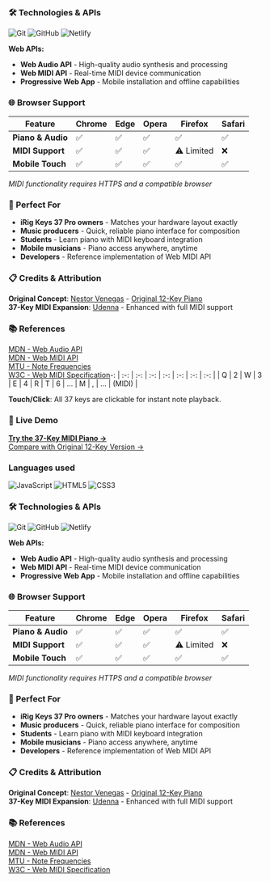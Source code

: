 ### 🛠️ Technologies & APIs
![Git](https://img.shields.io/badge/git-%23F05033.svg?style=for-the-badge&logo=git&logoColor=white)
![GitHub](https://img.shields.io/badge/github-%23121011.svg?style=for-the-badge&logo=github&logoColor=white)
![Netlify](https://img.shields.io/badge/netlify-%23000000.svg?style=for-the-badge&logo=netlify&logoColor=#00C7B7)

**Web APIs:**
- **Web Audio API** - High-quality audio synthesis and processing
- **Web MIDI API** - Real-time MIDI device communication
- **Progressive Web App** - Mobile installation and offline capabilities

### 🌐 Browser Support

| Feature | Chrome | Edge | Opera | Firefox | Safari |
|---------|--------|------|-------|---------|--------|
| **Piano & Audio** | ✅ | ✅ | ✅ | ✅ | ✅ |
| **MIDI Support** | ✅ | ✅ | ✅ | ⚠️ Limited | ❌ |
| **Mobile Touch** | ✅ | ✅ | ✅ | ✅ | ✅ |

*MIDI functionality requires HTTPS and a compatible browser*

### 🎼 Perfect For

- **iRig Keys 37 Pro owners** - Matches your hardware layout exactly
- **Music producers** - Quick, reliable piano interface for composition
- **Students** - Learn piano with MIDI keyboard integration  
- **Mobile musicians** - Piano access anywhere, anytime
- **Developers** - Reference implementation of Web MIDI API

### 📋 Credits & Attribution

**Original Concept**: [Nestor Venegas](https://github.com/NestorV95) - [Original 12-Key Piano](https://nv-midi-piano.netlify.app)  
**37-Key MIDI Expansion**: [Udenna](https://github.com/sir-udenna) - Enhanced with full MIDI support

### 📚 References
[MDN - Web Audio API](https://developer.mozilla.org/en-US/docs/Web/API/Web_Audio_API)  
[MDN - Web MIDI API](https://developer.mozilla.org/en-US/docs/Web/API/Web_MIDI_API)  
[MTU - Note Frequencies](https://pages.mtu.edu/~suits/notefreqs.html)  
[W3C - Web MIDI Specification](https://webaudio.github.io/web-midi-api/)-: | :-: | :-: | :-: | :-: | :-: | :-: | :-: |
| Q | 2 | W | 3 | E | 4 | R | T | 6 | ... | M | , | ... | (MIDI) |

**Touch/Click**: All 37 keys are clickable for instant note playback.

### 🚀 Live Demo

[**Try the 37-Key MIDI Piano →**](https://your-site.netlify.app)  
[Compare with Original 12-Key Version →](https://nv-midi-piano.netlify.app)

### Languages used 
![JavaScript](https://img.shields.io/badge/javascript-%23323330.svg?style=for-the-badge&logo=javascript&logoColor=%23F7DF1E)
![HTML5](https://img.shields.io/badge/html5-%23E34F26.svg?style=for-the-badge&logo=html5&logoColor=white)
![CSS3](https://img.shields.io/badge/css3-%231572B6.svg?style=for-the-badge&logo=css3&logoColor=white)

### 🛠️ Technologies & APIs
![Git](https://img.shields.io/badge/git-%23F05033.svg?style=for-the-badge&logo=git&logoColor=white)
![GitHub](https://img.shields.io/badge/github-%23121011.svg?style=for-the-badge&logo=github&logoColor=white)
![Netlify](https://img.shields.io/badge/netlify-%23000000.svg?style=for-the-badge&logo=netlify&logoColor=#00C7B7)

**Web APIs:**
- **Web Audio API** - High-quality audio synthesis and processing
- **Web MIDI API** - Real-time MIDI device communication
- **Progressive Web App** - Mobile installation and offline capabilities

### 🌐 Browser Support

| Feature | Chrome | Edge | Opera | Firefox | Safari |
|---------|--------|------|-------|---------|--------|
| **Piano & Audio** | ✅ | ✅ | ✅ | ✅ | ✅ |
| **MIDI Support** | ✅ | ✅ | ✅ | ⚠️ Limited | ❌ |
| **Mobile Touch** | ✅ | ✅ | ✅ | ✅ | ✅ |

*MIDI functionality requires HTTPS and a compatible browser*

### 🎼 Perfect For

- **iRig Keys 37 Pro owners** - Matches your hardware layout exactly
- **Music producers** - Quick, reliable piano interface for composition
- **Students** - Learn piano with MIDI keyboard integration  
- **Mobile musicians** - Piano access anywhere, anytime
- **Developers** - Reference implementation of Web MIDI API

### 📋 Credits & Attribution

**Original Concept**: [Nestor Venegas](https://github.com/NestorV95) - [Original 12-Key Piano](https://nv-midi-piano.netlify.app)  
**37-Key MIDI Expansion**: [Udenna](https://github.com/sir-udenna) - Enhanced with full MIDI support

### 📚 References
[MDN - Web Audio API](https://developer.mozilla.org/en-US/docs/Web/API/Web_Audio_API)  
[MDN - Web MIDI API](https://developer.mozilla.org/en-US/docs/Web/API/Web_MIDI_API)  
[MTU - Note Frequencies](https://pages.mtu.edu/~suits/notefreqs.html)  
[W3C - Web MIDI Specification](https://webaudio.github.io/web-midi-api/)

